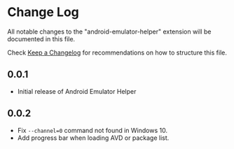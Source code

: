 # Change Log

All notable changes to the "android-emulator-helper" extension will be documented in this file.

Check [Keep a Changelog](http://keepachangelog.com/) for recommendations on how to structure this file.

## 0.0.1

- Initial release of Android Emulator Helper

## 0.0.2

- Fix `--channel=0` command not found in Windows 10.
- Add progress bar when loading AVD or package list.